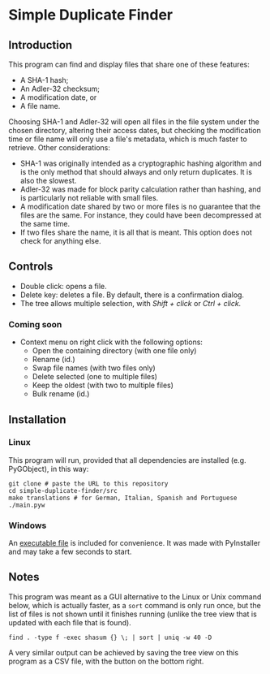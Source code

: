 # Simple Duplicate Finder

## Introduction

This program can find and display files that share one of these features:

- A SHA-1 hash;
- An Adler-32 checksum;
- A modification date, or
- A file name.

Choosing SHA-1 and Adler-32 will open all files in the file system under the chosen directory, altering their access dates, but checking the modification time or file name will only use a file's metadata, which is much faster to retrieve. Other considerations:

- SHA-1 was originally intended as a cryptographic hashing algorithm and is the only method that should always and only return duplicates. It is also the slowest.
- Adler-32 was made for block parity calculation rather than hashing, and is particularly not reliable with small files.
- A modification date shared by two or more files is no guarantee that the files are the same. For instance, they could have been decompressed at the same time.
- If two files share the name, it is all that is meant. This option does not check for anything else.

## Controls

- Double click: opens a file.
- Delete key: deletes a file. By default, there is a confirmation dialog.
- The tree allows multiple selection, with _Shift + click_ or _Ctrl + click._

### Coming soon

- Context menu on right click with the following options:
  - Open the containing directory (with one file only)
  - Rename (id.)
  - Swap file names (with two files only)
  - Delete selected (one to multiple files)
  - Keep the oldest (with two to multiple files)
  - Bulk rename (id.)

## Installation

### Linux

This program will run, provided that all dependencies are installed (e.g. PyGObject), in this way:

```shell
git clone # paste the URL to this repository
cd simple-duplicate-finder/src
make translations # for German, Italian, Spanish and Portuguese
./main.pyw
```

### Windows

An [executable file](https://github.com/moltenib/repo/raw/refs/heads/master/simple-duplicate-finder/dist/simple-duplicate-finder.exe) is included for convenience. It was made with PyInstaller and may take a few seconds to start.

## Notes

This program was meant as a GUI alternative to the Linux or Unix command below, which is actually faster, as a `sort` command is only run once, but the list of files is not shown until it finishes running (unlike the tree view that is updated with each file that is found).

`find . -type f -exec shasum {} \; | sort | uniq -w 40 -D`

A very similar output can be achieved by saving the tree view on this program as a CSV file, with the button on the bottom right.
